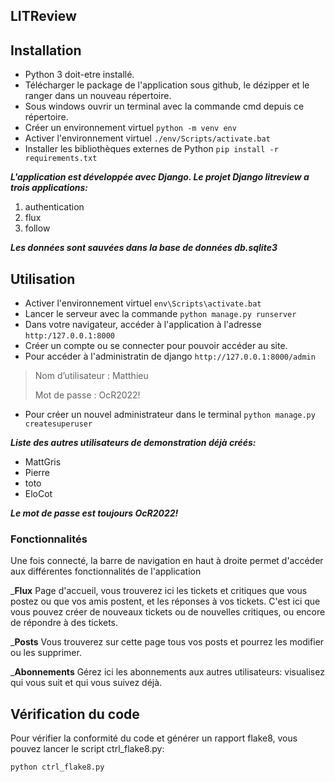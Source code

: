 ## LITReview

## Installation
* Python 3 doit-etre installé.
* Télécharger le package de l'application sous github, le dézipper et le ranger dans un nouveau répertoire.
* Sous windows ouvrir un terminal avec la commande cmd depuis ce répertoire.
* Créer un environnement virtuel `python -m venv env`
* Activer l'environnement virtuel `./env/Scripts/activate.bat`
* Installer les bibliothèques externes de Python `pip install -r requirements.txt`

_**L'application est développée avec Django. Le projet Django litreview a trois applications:**_
1. authentication
2. flux
3. follow

_**Les données sont sauvées dans la base de données db.sqlite3**_

## Utilisation
* Activer l'environnement virtuel `env\Scripts\activate.bat`
* Lancer le serveur avec la commande `python manage.py runserver`
* Dans votre navigateur, accéder à l'application à l'adresse `http:/127.0.0.1:8000`
* Créer un compte ou se connecter pour pouvoir accéder au site.
* Pour accéder à l'administratin de django `http://127.0.0.1:8000/admin`
>Nom d’utilisateur : Matthieu
>
>Mot de passe : OcR2022!
>
* Pour créer un nouvel administrateur dans le terminal `python manage.py createsuperuser`

_**Liste des autres utilisateurs de demonstration déjà créés:**_
* MattGris
* Pierre
* toto
* EloCot

_**Le mot de passe est toujours OcR2022!**_

### Fonctionnalités
Une fois connecté, la barre de navigation en haut à droite permet d'accéder aux différentes fonctionnalités de l'application

_**Flux**
Page d'accueil, vous trouverez ici les tickets et critiques que vous postez ou que vos amis postent, et les réponses à vos tickets.
C'est ici que vous pouvez créer de nouveaux tickets ou de nouvelles critiques, ou encore de répondre à des tickets.

_**Posts**
Vous trouverez sur cette page tous vos posts et pourrez les modifier ou les supprimer.

_**Abonnements**
Gérez ici les abonnements aux autres utilisateurs: visualisez qui vous suit et qui vous suivez déjà.

## Vérification du code

Pour vérifier la conformité du code et générer un rapport flake8, vous pouvez lancer le script ctrl_flake8.py:

```sh
python ctrl_flake8.py
```